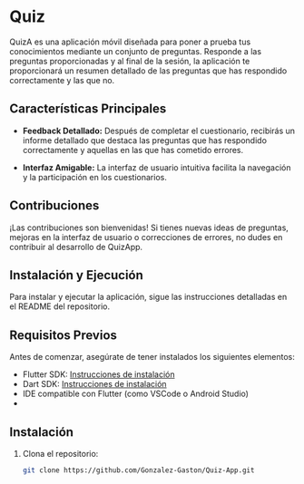 # Quiz

QuizA es una aplicación móvil diseñada para poner a prueba tus conocimientos mediante un conjunto de preguntas. Responde a las preguntas proporcionadas y al final de la sesión, la aplicación te proporcionará un resumen detallado de las preguntas que has respondido correctamente y las que no.


## Características Principales

- **Feedback Detallado:** Después de completar el cuestionario, recibirás un informe detallado que destaca las preguntas que has respondido correctamente y aquellas en las que has cometido errores.

- **Interfaz Amigable:** La interfaz de usuario intuitiva facilita la navegación y la participación en los cuestionarios.

## Contribuciones

¡Las contribuciones son bienvenidas! Si tienes nuevas ideas de preguntas, mejoras en la interfaz de usuario o correcciones de errores, no dudes en contribuir al desarrollo de QuizApp.


## Instalación y Ejecución

Para instalar y ejecutar la aplicación, sigue las instrucciones detalladas en el README del repositorio.


## Requisitos Previos

Antes de comenzar, asegúrate de tener instalados los siguientes elementos:

- Flutter SDK: [Instrucciones de instalación](https://flutter.dev/docs/get-started/install)
- Dart SDK: [Instrucciones de instalación](https://dart.dev/get-dart)
- IDE compatible con Flutter (como VSCode o Android Studio)
- 

## Instalación

1. Clona el repositorio:

   ```bash
   git clone https://github.com/Gonzalez-Gaston/Quiz-App.git
